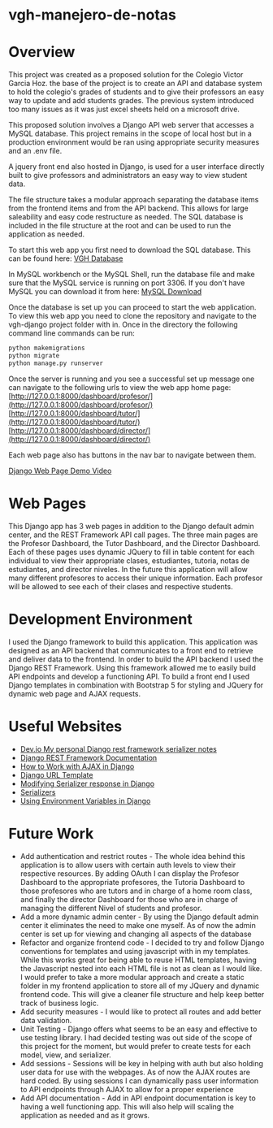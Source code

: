 # vgh-manejero-de-notas

# Overview

This project was created as a proposed solution for the Colegio Victor Garcia Hoz. 
the base of the project is to create an API and database system to hold the colegio's grades of students
and to give their professors an easy way to update and add students grades.
The previous system introduced too many issues as it was just excel sheets held on a microsoft drive. 

This proposed solution involves a Django API web server that accesses a MySQL database. This project remains in the scope of local host but in a production environment would be ran using appropriate security measures and an .env file. 

A jquery front end also hosted in Django, is used for a user interface directly built to give professors and administrators an easy way to view student data. 

The file structure takes a modular approach separating the database items from the frontend items and from the API backend. This allows for large saleability and easy code restructure as needed. The SQL database is included in the file structure at the root and can be used to run the application as needed.

To start this web app you first need to download the SQL database. This can be found here:
[VGH Database](./VGH-Database-Backup.sql)

In MySQL workbench or the MySQL Shell, run the database file and make sure that the MySQL service is running on port 3306. If you don't have MySQL you can download it from here:
[MySQL Download](https://dev.mysql.com/downloads/workbench/)

Once the database is set up you can proceed to start the web application. To view this web app you need to clone the repository and navigate to the vgh-django project folder with in. Once in the directory the following command line commands can be run:

```bash
python makemigrations
python migrate
python manage.py runserver
```


Once the server is running and you see a successful set up message one can navigate to the following urls to view the web app home page:
[http://127.0.0.1:8000/dashboard/profesor/](http://127.0.0.1:8000/dashboard/profesor/)
[http://127.0.0.1:8000/dashboard/tutor/](http://127.0.0.1:8000/dashboard/tutor/)
[http://127.0.0.1:8000/dashboard/director/](http://127.0.0.1:8000/dashboard/director/)

Each web page also has buttons in the nav bar to navigate between them.


[Django Web Page Demo Video](https://youtu.be/y7p1fFGeZ58)

# Web Pages

This Django app has 3 web pages in addition to the Django default admin center, and the REST Framework API call pages. The three main pages are the Profesor Dashboard, the Tutor Dashboard, and the Director Dashboard. Each of these pages uses dynamic JQuery to fill in table content for each individual to view their appropriate clases, estudiantes, tutoria, notas de estudiantes, and director niveles. In the future this application will allow many different profesores to access their unique information. Each profesor will be allowed to see each of their clases and respective students. 

# Development Environment

I used the Django framework to build this application. This application was designed as an API backend that communicates to a front end to retrieve and deliver data to the frontend. In order to build the API backend I used the Django REST Framework. Using this framework allowed me to easily build API endpoints and develop a functioning API. 
To build a front end I used Django templates in combination with Bootstrap 5 for styling and JQuery for dynamic web page and AJAX requests. 

# Useful Websites

* [Dev.io My personal Django rest framework serializer notes](https://dev.to/abdenasser/my-personal-django-rest-framework-serializer-notes-2i22)
* [Django REST Framework Documentation](https://www.django-rest-framework.org/)
* [How to Work with AJAX in Django](https://www.pluralsight.com/guides/work-with-ajax-django)
* [Django URL Template](https://www.askpython.com/django/django-url-template)
* [Modifying Serializer response in Django](https://forum.djangoproject.com/t/modifying-serializer-response-in-django-rest-framework/18993/5)
* [Serializers](https://www.django-rest-framework.org/api-guide/serializers/)
* [Using Environment Variables in Django](https://codinggear.blog/django-environment-variables/)

# Future Work

* Add authentication and restrict routes - The whole idea behind this application is to allow users with certain auth levels to view their respective resources. By adding OAuth I can display the Profesor Dashboard to the appropriate profesores, the Tutoria Dashboard to those profesores who are tutors and in charge of a home room class, and finally the director Dashboard for those who are in charge of managing the different Nivel of students and profesor.  
* Add a more dynamic admin center - By using the Django default admin center it eliminates the need to make one myself. As of now the admin center is set up for viewing and changing all aspects of the database 
* Refactor and organize frontend code - I decided to try and follow Django conventions for templates and using javascript with in my templates. While this works great for being able to reuse HTML templates, having the Javascript nested into each HTML file is not as clean as I would like. I would prefer to take a more modular approach and create a static folder in my frontend application to store all of my JQuery and dynamic frontend code. This will give a cleaner file structure and help keep better track of business logic. 
* Add security measures - I would like to protect all routes and add better data validation.
* Unit Testing - Django offers what seems to be an easy and effective to use testing library. I had decided testing was out side of the scope of this project for the moment, but would prefer to create tests for each model, view, and serializer. 
* Add sessions - Sessions will be key in helping with auth but also holding user data for use with the webpages. As of now the AJAX routes are hard coded. By using sessions I can dynamically pass user information to API endpoints through AJAX to allow for a proper experience
* Add API documentation - Add in API endpoint documentation is key to having a well functioning app. This will also help will scaling the application as needed and as it grows. 
